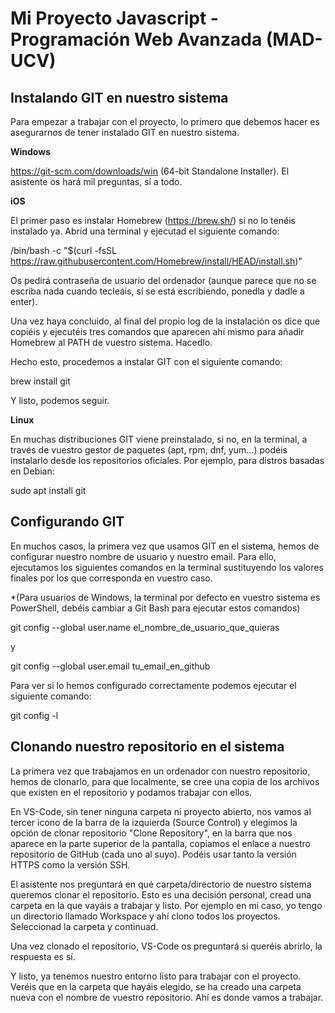 # Mi Proyecto Javascript - Programación Web Avanzada (MAD-UCV)

## Instalando GIT en nuestro sistema

Para empezar a trabajar con el proyecto, lo primero que debemos hacer es asegurarnos de tener instalado GIT en nuestro sistema.

**Windows**

https://git-scm.com/downloads/win (64-bit Standalone Installer). El asistente os hará mil preguntas, sí a todo.

**iOS**

El primer paso es instalar Homebrew (https://brew.sh/) si no lo tenéis instalado ya.  Abrid una terminal y ejecutad el siguiente comando:

/bin/bash -c "$(curl -fsSL https://raw.githubusercontent.com/Homebrew/install/HEAD/install.sh)"

Os pedirá contraseña de usuario del ordenador (aunque parece que no se escriba nada cuando tecleáis, sí se está escribiendo, ponedla y dadle a enter).

Una vez haya concluido, al final del propio log de la instalación os dice que copiéis y ejecutéis tres comandos que aparecen ahí mismo para añadir Homebrew al PATH de vuestro sistema. Hacedlo.

Hecho esto, procedemos a instalar GIT con el siguiente comando: 

brew install git

Y listo, podemos seguir.

**Linux**

En muchas distribuciones GIT viene preinstalado, si no, en la terminal, a través de vuestro gestor de paquetes (apt, rpm, dnf, yum...) podéis instalarlo desde los repositorios oficiales. Por ejemplo, para distros basadas en Debian:

sudo apt install git

## Configurando GIT

En muchos casos, la primera vez que usamos GIT en el sistema, hemos de configurar nuestro nombre de usuario y nuestro email. Para ello, ejecutamos los siguientes comandos en la terminal sustituyendo los valores finales por los que corresponda en vuestro caso. 

*(Para usuarios de Windows, la terminal por defecto en vuestro sistema es PowerShell, debéis cambiar a Git Bash para ejecutar estos comandos)

git config --global user.name el_nombre_de_usuario_que_quieras

y

git config --global user.email tu_email_en_github

Para ver si lo hemos configurado correctamente podemos ejecutar el siguiente comando:

git config -l

## Clonando nuestro repositorio en el sistema

La primera vez que trabajamos en un ordenador con nuestro repositorio, hemos de clonarlo, para que localmente, se cree una copia de los archivos que existen en el repositorio y podamos trabajar con ellos.

En VS-Code, sin tener ninguna carpeta ni proyecto abierto, nos vamos al tercer icono de la barra de la izquierda (Source Control) y elegimos la opción de clonar repositorio "Clone Repository", en la barra que nos aparece en la parte superior de la pantalla, copiamos el enlace a nuestro repositorio de GitHub (cada uno al suyo). Podéis usar tanto la versión HTTPS como la versión SSH.

El asistente nos preguntará en qué carpeta/directorio de nuestro sistema queremos clonar el repositorio. Esto es una decisión personal, cread una carpeta en la que vayáis a trabajar y listo. Por ejemplo en mi caso, yo tengo un directorio llamado Workspace y ahí clono todos los proyectos. Seleccionad la carpeta y continuad.

Una vez clonado el repositorio, VS-Code os preguntará si queréis abrirlo, la respuesta es sí.

Y listo, ya tenemos nuestro entorno listo para trabajar con el proyecto. Veréis que en la carpeta que hayáis elegido, se ha creado una carpeta nueva con el nombre de vuestro repositorio. Ahí es donde vamos a trabajar.
